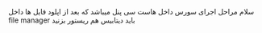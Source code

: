 سلام مراحل اجرای سورس داخل هاست سی پنل میباشد که بعد از اپلود فایل ها داخل file manager باید دیتابیس هم ریستور بزنید
